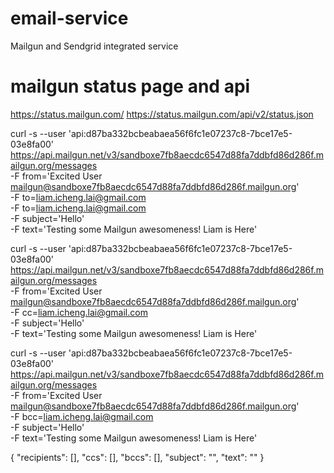 # email-service
Mailgun and Sendgrid integrated service

# mailgun status page and api
https://status.mailgun.com/
https://status.mailgun.com/api/v2/status.json


curl -s --user 'api:d87ba332bcbeabaea56f6fc1e07237c8-7bce17e5-03e8fa00' \
    https://api.mailgun.net/v3/sandboxe7fb8aecdc6547d88fa7ddbfd86d286f.mailgun.org/messages \
    -F from='Excited User <mailgun@sandboxe7fb8aecdc6547d88fa7ddbfd86d286f.mailgun.org>' \
    -F to=liam.icheng.lai@gmail.com \
    -F to=liam.icheng.lai@gmail.com \
    -F subject='Hello' \
    -F text='Testing some Mailgun awesomeness! Liam is Here'

curl -s --user 'api:d87ba332bcbeabaea56f6fc1e07237c8-7bce17e5-03e8fa00' \
    https://api.mailgun.net/v3/sandboxe7fb8aecdc6547d88fa7ddbfd86d286f.mailgun.org/messages \
    -F from='Excited User <mailgun@sandboxe7fb8aecdc6547d88fa7ddbfd86d286f.mailgun.org>' \
    -F cc=liam.icheng.lai@gmail.com \
    -F subject='Hello' \
    -F text='Testing some Mailgun awesomeness! Liam is Here'

curl -s --user 'api:d87ba332bcbeabaea56f6fc1e07237c8-7bce17e5-03e8fa00' \
    https://api.mailgun.net/v3/sandboxe7fb8aecdc6547d88fa7ddbfd86d286f.mailgun.org/messages \
    -F from='Excited User <mailgun@sandboxe7fb8aecdc6547d88fa7ddbfd86d286f.mailgun.org>' \
    -F bcc=liam.icheng.lai@gmail.com \
    -F subject='Hello' \
    -F text='Testing some Mailgun awesomeness! Liam is Here'


{
    "recipients": [],
    "ccs": [],
    "bccs": [],
    "subject": "",
    "text": ""
}